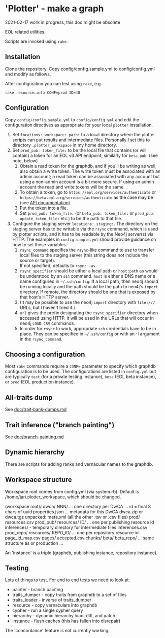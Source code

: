 # 'Plotter' - make a graph

2021-02-17  work in progress, this doc might be obsolete

EOL related utilities.

Scripts are invoked using `rake`.

## Installation

Clone the repository.  Copy config/config.sample.yml to config/config.yml
and modify as follows.

After configuration you can test using `rake`, e.g.

    rake resource:info CONF=prod ID=40

## Configuration

Copy `config/config.sample.yml` to `config/config.yml` and edit the
configuration directives as appropriate for your local `plotter`
installation.

 1. Set `locations: workspace: path:` to a local directory where the plotter scripts 
    can put results and intermediate files.  Personally I set this to
    directory `.plotter_workspace` in my home directory.
 1. Set `prod_pub: token_file:` to be the local file that contains (or will contain)
    a token for an EOL v3 API endpoint; similarly for `beta_pub`.  (see note, below)
     1. Obtain a read token for the graphdb, and if you'll be writing as well, also obtain 
        a write token.  The write token must be associated with an admin account; a read 
        token can be associated with any account but using a non-admin account is a 
        bit more secure.  If using an admin account the read and write tokens 
        will be the same.
     1. To obtain a token, go to
        `https://eol.org/services/authenticate` or
        `https://beta.eol.org/services/authenticate`
        as the case may be
        (see [API documentation](https://github.com/EOL/eol_website/blob/master/doc/api.md)).
     1. Put the token into a file.
     1. Set `prod_pub: token_file:` (or `beta_pub: token_file:` or `prod_pub: update_token_file:` 
        etc.) to be the path to that file.
 1. Configure the staging server `locations: staging:`.  The directory on the 
        staging server has to be writable via the `rsync`
        command, which is used by plotter scripts,
        and it has to be readable by the Neo4j server(s) via HTTP.
        The examples in `config.sample.yml` should provide guidance on how to set these variables.
     1. `rsync_command` specifies the `rsync`-like command to use to transfer local files
        to the staging server (this string does not include the source or target).  
        If not specified, defaults to `rsync -av`.
     1. `rsync_specifier` should be either a local path or `host:path` as would 
        be understood by an `ssh` command.  `host` is either a DNS name or 
        a name configured in `~/.ssh/config`.  If a local path, then neo4j should 
        be running locally and the path should be the 
        path to neo4j's `import` directory.  If remote, the directory should be 
        one that is exposed by that host's HTTP server.
     1. (It may be possible to use the neo4j `import` directory with `file:///` URLs, but 
        I haven't tried it.)
     1. `url` gives the prefix designating the `rsync_specifier`
        directory when accessed using 
        HTTP.  It will be used in the URLs that will occur in neo4j `LOAD CSV` 
        commands. 
     1. In order for `rsync` to work,
        appropriate `ssh` credentials have to be in place.  They can be specified
        in `~/.ssh/config` or with an -I argument in the `rsync_command`.



## Choosing a configuration

Most `rake` commands require a `CONF=` parameter to specify which
graphdb configuration is to be used.  The configurations are listed in
`config.yml` but are typically `test` (for a private testing
instance), `beta` (EOL beta instance), or `prod` (EOL production
instance).

## All-traits dump

See [doc/trait-bank-dumps.md](doc/trait-bank-dumps.md)

## Trait inference ("branch painting")

See [doc/branch-painting.md](doc/branch-painting.md)

## Dynamic hierarchy

There are scripts for adding ranks and vernacular names to the graphdb.

## Workspace structure

Workspace root comes from config.yml (via system.rb).  Default
is /home/jar/.plotter_workspace, which should be changed.

  (workspace root)/
    dwca/
      NNN/  ... one directory per DwCA ... id = final 8 chars of uuid
        properties.json     ... metadata for this DwCA
        dwca.zip or dwca.tgz
        unpacked:
          meta.xml
          (all the other .tsv or .csv files)
    prod/
      resources.csv
    prod_pub/
      resources/
        ID/  ... one per publishing resource id
          inferences/     - temporary directory for intermediate files
            inferences.csv
    prod_repo/
      resources/
        REPO_ID/  ... one per repository resource id
          page_id_map.csv
          pages/
            accepted.csv.chunks/
    beta/
    beta_repo/
      ... same structure as or production ...

An 'instance' is a triple (graphdb, publishing instance, repository instance).

## Testing

Lots of things to test.  For end to end tests we need to look at:

* painter - branch painting
* traits_dumper - copy traits from graphdb to a set of files
* traits_loader - inverse of traits_dumper
* resource - copy vernaculars into graphdb
* cypher - run a single cypher query
* hierarchy - dynamic hierarchy load, diff, and patch
* instance - flush caches (this has fallen into disrepair)

The 'concordance' feature is not currently working.
